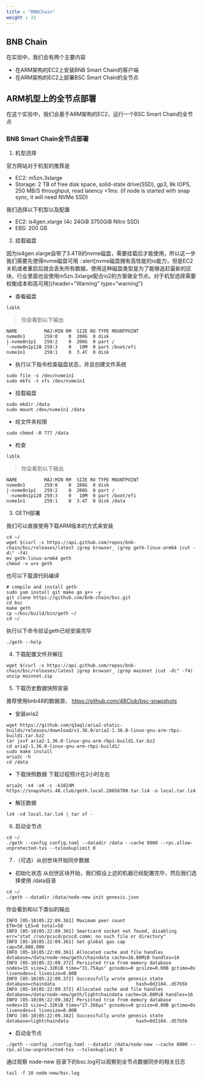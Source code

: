 ```yaml
---
title : "BNBChain"
weight : 31
---
```


## BNB Chain

在实验中，我们会有两个主要内容

* 在ARM架构的EC2上安装BNB Smart Chain的客户端
* 在ARM架构的EC2上部署BSC Smart Chain的全节点

## ARM机型上的全节点部署

在这个实验中，我们会基于ARM架构的EC2，运行一个BSC Smart Chain的全节点

### BNB Smart Chain全节点部署

1. 机型选择

官方网站对于机型的推荐是
* EC2: m5zn.3xlarge
* Storage: 2 TB of free disk space, solid-state drive(SSD), gp3, 8k IOPS, 250 MB/S throughput, read latency <1ms. (if node is started with snap sync, it will need NVMe SSD)

我们选择以下机型以及配置

* EC2: is4gen.xlarge (4c 24GiB 3750GiB Nitro SSD)
* EBS: 200 GB 

2. 挂载磁盘

因为is4gen.xlarge自带了3.4TB的nvme磁盘，需要挂载后才能使用，所以这一步我们需要先使得nvme磁盘可用
::alert[nvme磁盘拥有高性能的io能力，但是EC2关机或者重启后就会丢失所有数据。使用这种磁盘类型是为了能够追赶最新的区块，行业里面也会使用m5zn.3xlarge配合io2的方案做全节点。对于机型选择需要权衡成本和高可用]{header="Warning" type="warning"}

* 查看磁盘
```
lsblk
```

>你会看到以下输出

```
NAME          MAJ:MIN RM  SIZE RO TYPE MOUNTPOINT
nvme0n1       259:0    0  200G  0 disk
|-nvme0n1p1   259:2    0  200G  0 part /
`-nvme0n1p128 259:3    0   10M  0 part /boot/efi
nvme1n1       259:1    0  3.4T  0 disk
```

* 执行以下指令检查磁盘状态，并且创建文件系统

```
sudo file -s /dev/nvme1n1
sudo mkfs -t xfs /dev/nvme1n1
```
* 挂载磁盘
```
sudo mkdir /data
sudo mount /dev/nvme1n1 /data
```
* 给文件夹权限
```
sudo chmod -R 777 /data
```
* 检查
```
lsblk
```
>你会看到以下输出
```
NAME          MAJ:MIN RM  SIZE RO TYPE MOUNTPOINT
nvme0n1       259:0    0  200G  0 disk
|-nvme0n1p1   259:2    0  200G  0 part /
`-nvme0n1p128 259:3    0   10M  0 part /boot/efi
nvme1n1       259:1    0  3.4T  0 disk /data
```

3. GETH部署

我们可以直接使用下载ARM版本的方式来安装

```
cd ~/
wget $(curl -s https://api.github.com/repos/bnb-chain/bsc/releases/latest |grep browser_ |grep geth-linux-arm64 |cut -d\" -f4)
mv geth-linux-arm64 geth
chmod -v u+x geth
```

也可以下载源代码编译

```
# compile and install geth
sudo yum install git make go g++ -y
git clone https://github.com/bnb-chain/bsc.git
cd bsc
make geth
cp ~/bsc/build/bin/geth ~/
cd ~/
```

执行以下命令验证geth已经安装完毕
```
./geth --help
```

4. 下载配置文件并解压

```
wget $(curl -s https://api.github.com/repos/bnb-chain/bsc/releases/latest |grep browser_ |grep mainnet |cut -d\" -f4)
unzip mainnet.zip
```

5. 下载历史数据快照安装

推荐使用bnb48的数据源， https://github.com/48Club/bsc-snapshots

* 安装aria2
```
wget https://github.com/q3aql/aria2-static-builds/releases/download/v1.36.0/aria2-1.36.0-linux-gnu-arm-rbpi-build1.tar.bz2
tar jxvf aria2-1.36.0-linux-gnu-arm-rbpi-build1.tar.bz2
cd aria2-1.36.0-linux-gnu-arm-rbpi-build1/
sudo make install
aria2c -h
cd /data
```
* 下载快照数据
下载过程预计在2小时左右
```
aria2c -s4 -x4 -c -k1024M https://snapshots.48.club/geth.local.28656700.tar.lz4 -o local.tar.lz4
```
* 解压数据
```
lz4 -cd local.tar.lz4 | tar xf -
```

6. 启动全节点

```
cd ~/
./geth --config config.toml --datadir /data --cache 8000 --rpc.allow-unprotected-txs --txlookuplimit 0
```

7. （可选）从创世块开始同步数据

* 初始化状态
从创世区块开始，我们假设上述的机器已经配置完毕，然后我们选择使用 /data目录
```
cd ~/
./geth --datadir /data/node-new init genesis.json
```
你会看到和以下类似的输出
```
INFO [05-10|05:22:09.361] Maximum peer count                       ETH=50 LES=0 total=50
INFO [05-10|05:22:09.361] Smartcard socket not found, disabling    err="stat /run/pcscd/pcscd.comm: no such file or directory"
INFO [05-10|05:22:09.361] Set global gas cap                       cap=50,000,000
INFO [05-10|05:22:09.361] Allocated cache and file handles         database=/data/node-new/geth/chaindata cache=16.00MiB handles=16
INFO [05-10|05:22:09.372] Persisted trie from memory database      nodes=15 size=2.32KiB time="31.754µs" gcnodes=0 gcsize=0.00B gctime=0s livenodes=1 livesize=0.00B
INFO [05-10|05:22:09.372] Successfully wrote genesis state         database=chaindata                              hash=0d2184..d57b5b
INFO [05-10|05:22:09.372] Allocated cache and file handles         database=/data/node-new/geth/lightchaindata cache=16.00MiB handles=16
INFO [05-10|05:22:09.382] Persisted trie from memory database      nodes=15 size=2.32KiB time="27.266µs" gcnodes=0 gcsize=0.00B gctime=0s livenodes=1 livesize=0.00B
INFO [05-10|05:22:09.382] Successfully wrote genesis state         database=lightchaindata                         hash=0d2184..d57b5b
```
* 启动全节点
```
./geth --config ./config.toml --datadir /data/node-new --cache 8000 --rpc.allow-unprotected-txs --txlookuplimit 0
```
通过观察 node-new 目录下的bsc.log可以观察到全节点数据同步的相关日志
```
tail -f 10 node-new/bsc.log
```
